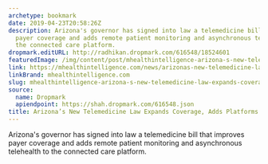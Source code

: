 ```yaml
---
archetype: bookmark
date: 2019-04-23T20:58:26Z
description: Arizona's governor has signed into law a telemedicine bill that improves
  payer coverage and adds remote patient monitoring and asynchronous telehealth to
  the connected care platform.
dropmark.editURL: http://radhikan.dropmark.com/616548/18524601
featuredImage: /img/content/post/mhealthintelligence-arizona-s-new-telemedicine-law-expands-coverage-adds-platforms.png
link: https://mhealthintelligence.com/news/arizonas-new-telemedicine-law-expands-coverage-adds-platforms
linkBrand: mhealthintelligence.com
slug: mhealthintelligence-arizona-s-new-telemedicine-law-expands-coverage-adds-platforms
source:
  name: Dropmark
  apiendpoint: https://shah.dropmark.com/616548.json
title: Arizona’s New Telemedicine Law Expands Coverage, Adds Platforms
---
```

Arizona's governor has signed into law a telemedicine bill that improves payer coverage and adds remote patient monitoring and asynchronous telehealth to the connected care platform.